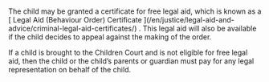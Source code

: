 ###

The child may be granted a certificate for free legal aid, which is known as a
[ Legal Aid (Behaviour Order) Certificate ](/en/justice/legal-aid-and-
advice/criminal-legal-aid-certificates/) . This legal aid will also be
available if the child decides to appeal against the making of the order.

If a child is brought to the Children Court and is not eligible for free legal
aid, then the child or the child’s parents or guardian must pay for any legal
representation on behalf of the child.
